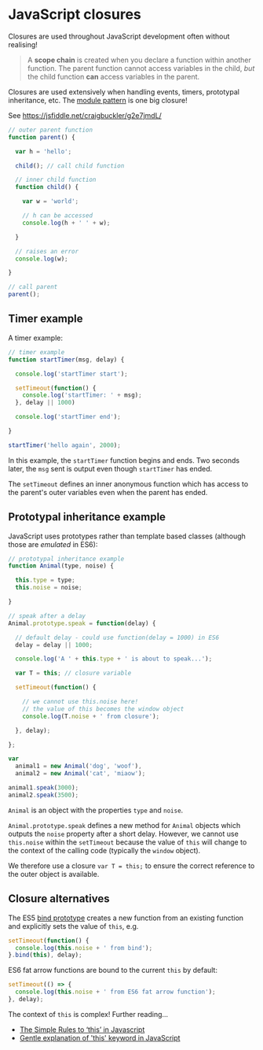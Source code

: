 # JavaScript closures
Closures are used throughout JavaScript development often without realising!

> A **scope chain** is created when you declare a function within another function. The parent function cannot access variables in the child, *but* the child function **can** access variables in the parent.

Closures are used extensively when handling events, timers, prototypal inheritance, etc. The [module pattern](../module/module.md) is one big closure!

See https://jsfiddle.net/craigbuckler/g2e7jmdL/


```javascript
// outer parent function
function parent() {

  var h = 'hello';

  child(); // call child function

  // inner child function
  function child() {

    var w = 'world';

    // h can be accessed
    console.log(h + ' ' + w);

  }

  // raises an error
  console.log(w);

}

// call parent
parent();
```


## Timer example
A timer example:

```javascript
// timer example
function startTimer(msg, delay) {

  console.log('startTimer start');

  setTimeout(function() {
    console.log('startTimer: ' + msg);
  }, delay || 1000)

  console.log('startTimer end');

}

startTimer('hello again', 2000);
```

In this example, the `startTimer` function begins and ends. Two seconds later, the `msg` sent is output even though `startTimer` has ended.

The `setTimeout` defines an inner anonymous function which has access to the parent's outer variables even when the parent has ended.


## Prototypal inheritance example
JavaScript uses prototypes rather than template based classes (although those are *emulated* in ES6):


```javascript
// prototypal inheritance example
function Animal(type, noise) {

  this.type = type;
  this.noise = noise;

}

// speak after a delay
Animal.prototype.speak = function(delay) {

  // default delay - could use function(delay = 1000) in ES6
  delay = delay || 1000;

  console.log('A ' + this.type + ' is about to speak...');

  var T = this; // closure variable

  setTimeout(function() {

    // we cannot use this.noise here!
    // the value of this becomes the window object
    console.log(T.noise + ' from closure');

  }, delay);

};

var
  animal1 = new Animal('dog', 'woof'),
  animal2 = new Animal('cat', 'miaow');

animal1.speak(3000);
animal2.speak(3500);
```

`Animal` is an object with the properties `type` and `noise`.

`Animal.prototype.speak` defines a new method for `Animal` objects which outputs the `noise` property after a short delay. However, we cannot use `this.noise` within the `setTimeout` because the value of `this` will change to the context of the calling code (typically the `window` object).

We therefore use a closure `var T = this;` to ensure the correct reference to the outer object is available.


## Closure alternatives
The ES5 [bind prototype](https://developer.mozilla.org/en-US/docs/Web/JavaScript/Reference/Global_Objects/Function/bind) creates a new function from an existing function and explicitly sets the value of `this`, e.g.

```javascript
setTimeout(function() {
  console.log(this.noise + ' from bind');
}.bind(this), delay);
```

ES6 fat arrow functions are bound to the current `this` by default:

```javascript
setTimeout(() => {
  console.log(this.noise + ' from ES6 fat arrow function');
}, delay);
```

The context of `this` is complex! Further reading...

* [The Simple Rules to ‘this’ in Javascript](https://codeburst.io/the-simple-rules-to-this-in-javascript-35d97f31bde3)
* [Gentle explanation of 'this' keyword in JavaScript](https://dmitripavlutin.com/gentle-explanation-of-this-in-javascript/)
